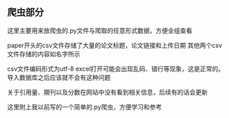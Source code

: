 ## 爬虫部分

这里主要用来放爬虫的.py文件与爬取的任意形式数据，方便全组查看

paper开头的csv文件存储了大量的论文标题，论文链接和上传日期
其他两个csv文件存储的内容如名字所示

csv文件编码形式为utf-8
excel打开可能会出现乱码、错行等现象，这是正常的。导入数据库之后应该就不会有这种问题

关于引用量、期刊以及分数在网站中没有看到相关信息，后续有的话会更新

这里附上我以前写的一个简单的.py爬虫，方便学习和参考

